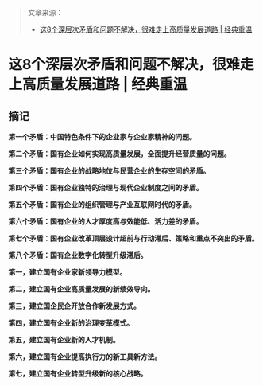 > 文章来源：
>
> - [这8个深层次矛盾和问题不解决，很难走上高质量发展道路 | 经典重温](https://mp.weixin.qq.com/s/cZ3po6oZbuaOwqaUpkjBbw)

# 这8个深层次矛盾和问题不解决，很难走上高质量发展道路 | 经典重温

## 摘记

**第一个矛盾：中国特色条件下的企业家与企业家精神的问题。**

**第二个矛盾：国有企业如何实现高质量发展，全面提升经营质量的问题。**

**第三个矛盾：国有企业的战略地位与民营企业的生存空间的矛盾。**

**第四个矛盾：国有企业独特的治理与现代企业制度之间的矛盾。**

**第五个矛盾：国有企业的组织管理与产业互联网时代的矛盾。**

**第六个矛盾：国有企业的人才厚度高与效能低、活力差的矛盾。**

**第七个矛盾：国有企业改革顶层设计超前与行动滞后、策略和重点不突出的矛盾。**

**第八个矛盾：国有企业数字化转型升级滞后。**



**第一，建立国有企业家新领导力模型。**

**第二，建立国有企业高质量发展的新绩效导向。**

**第三，建立国企民企开放合作新发展方式。**

**第四，建立国有企业新的治理变革模式。**

**第五，建立国有企业新的人才机制。**

**第六，建立国有企业提高执行力的新工具新方法。**

**第七，建立国有企业转型升级新的核心战略。**